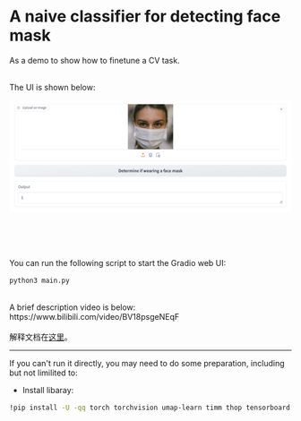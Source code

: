 # A naive classifier for detecting face mask
As a demo to show how to finetune a CV task.

<br/>
The UI is shown below:

<p align="center">
  <img src="rs/demo.png" alt="UI demo" />
</p>

<br/>
<br/>
<br/>
  
You can run the following script to start the Gradio web UI:
```bash
python3 main.py
```
  
<br/>
A brief description video is below:
<br/>
https://www.bilibili.com/video/BV18psgeNEqF
<br/>
<br/>
解释文档在<a href="rs/document.pdf">这里</a>。
<br/>

---

If you can't run it directly, you may need to do some preparation, including but not limilited to:

- Install libaray:
```bash
!pip install -U -qq torch torchvision umap-learn timm thop tensorboard dlib face_recognition
```

